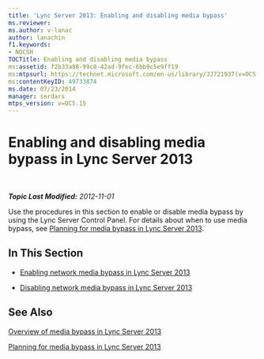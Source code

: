```yaml
---
title: 'Lync Server 2013: Enabling and disabling media bypass'
ms.reviewer: 
ms.author: v-lanac
author: lanachin
f1.keywords:
- NOCSH
TOCTitle: Enabling and disabling media bypass
ms:assetid: f2b33a88-99c8-42ad-9fec-6bb9c5e9ff19
ms:mtpsurl: https://technet.microsoft.com/en-us/library/JJ721937(v=OCS.15)
ms:contentKeyID: 49733874
ms.date: 07/23/2014
manager: serdars
mtps_version: v=OCS.15
---
```


<div data-xmlns="http://www.w3.org/1999/xhtml">

<div class="topic" data-xmlns="http://www.w3.org/1999/xhtml" data-msxsl="urn:schemas-microsoft-com:xslt" data-cs="https://msdn.microsoft.com/">

<div data-asp="https://msdn2.microsoft.com/asp">

# Enabling and disabling media bypass in Lync Server 2013

</div>

<div id="mainSection">

<div id="mainBody">

<span> </span>

_**Topic Last Modified:** 2012-11-01_

Use the procedures in this section to enable or disable media bypass by using the Lync Server Control Panel. For details about when to use media bypass, see [Planning for media bypass in Lync Server 2013](lync-server-2013-planning-for-media-bypass.md).

<div>

## In This Section

  - [Enabling network media bypass in Lync Server 2013](lync-server-2013-enabling-network-media-bypass.md)

  - [Disabling network media bypass in Lync Server 2013](lync-server-2013-disabling-network-media-bypass.md)

</div>

<div>

## See Also


[Overview of media bypass in Lync Server 2013](lync-server-2013-overview-of-media-bypass.md)  


[Planning for media bypass in Lync Server 2013](lync-server-2013-planning-for-media-bypass.md)  
  

</div>

</div>

<span> </span>

</div>

</div>

</div>

